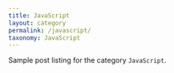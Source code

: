 ```yaml
---
title: JavaScript
layout: category
permalink: /javascript/
taxonomy: JavaScript
---
```


Sample post listing for the category `JavaScript`.
